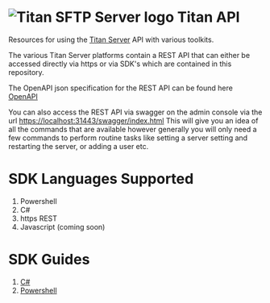 # <img src="https://srtcdnstorage.blob.core.windows.net/software/nextgen/titansftp/titansftp48.png" alt="Titan SFTP Server logo"> Titan API

Resources for using the [Titan Server](https://titanftp.com) API with various toolkits.

The various Titan Server platforms contain a REST API that can either be accessed directly via https or via SDK's which are contained in this repository.

The OpenAPI json specification for the REST API can be found here [OpenAPI](https://github.com/southrivertech/titanapi.pub/swagger.json)

You can also access the REST API via swagger on the admin console via the url <https://localhost:31443/swagger/index.html> This will give you an idea of all the commands that are available however generally you will only need a few commands to perform routine tasks like setting a server setting and restarting the server, or adding a user etc.

# SDK Languages Supported
1. Powershell 
2. C#
3. https REST 
4. Javascript (coming soon)


# SDK Guides
1. [C#](https://github.com/southrivertech/titanapi.pub/tree/main/sdk/csharp)
2. [Powershell ](https://github.com/southrivertech/titanapi.pub/blob/main/sdk/powershell)